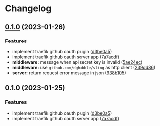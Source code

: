 # Changelog

## [0.1.0](https://github.com/MuXiu1997/traefik-github-oauth-plugin/compare/v0.1.0...v0.1.0) (2023-01-26)


### Features

* implement traefik github oauth plugin ([d3be0a5](https://github.com/MuXiu1997/traefik-github-oauth-plugin/commit/d3be0a5831ad83a7e8ceab47e0d6216902755313))
* implement traefik github oauth server app ([7a7acdf](https://github.com/MuXiu1997/traefik-github-oauth-plugin/commit/7a7acdf7f9822dee89225b3a17b3ac732bef5c94))
* **middleware:** message when api secret key is invalid ([5ae24ec](https://github.com/MuXiu1997/traefik-github-oauth-plugin/commit/5ae24ecdc2cc487597a4a7570c8117f48829a759))
* **middleware:** use `github.com/dghubble/sling` as http client ([239dd86](https://github.com/MuXiu1997/traefik-github-oauth-plugin/commit/239dd865d4a7bfe6362c74fa2178ad8f8e70edb6))
* **server:** return request error message in json ([938b105](https://github.com/MuXiu1997/traefik-github-oauth-plugin/commit/938b105b81ea34b453acefdc4ea5396b33b12f61))

## 0.1.0 (2023-01-25)


### Features

* implement traefik github oauth plugin ([d3be0a5](https://github.com/MuXiu1997/traefik-github-oauth-plugin/commit/d3be0a5831ad83a7e8ceab47e0d6216902755313))
* implement traefik github oauth server app ([7a7acdf](https://github.com/MuXiu1997/traefik-github-oauth-plugin/commit/7a7acdf7f9822dee89225b3a17b3ac732bef5c94))
